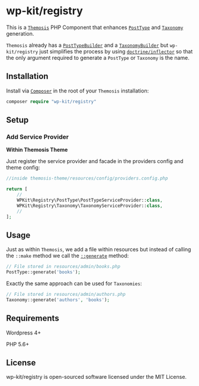 # wp-kit/registry

This is a [```Themosis```](http://framework.themosis.com/) PHP Component that enhances [```PostType```](http://framework.themosis.com/docs/1.3/posttype/) and [```Taxonomy```](http://framework.themosis.com/docs/1.3/taxonomy/) generation.

```Themosis``` already has a [```PostTypeBuilder```](https://github.com/themosis/framework/blob/master/src/Themosis/PostType/PostTypeBuilder.php) and a [```TaxonomyBuilder```](https://github.com/themosis/framework/blob/master/src/Themosis/Taxonomy/TaxonomyBuilder.php) but ```wp-kit/registry``` just simplifies the process by using [```doctrine/inflector```](https://github.com/doctrine/inflector) so that the only argument required to generate a ```PostType``` or ```Taxonomy``` is the name. 

## Installation

Install via [```Composer```](https://getcomposer.org/) in the root of your ```Themosis``` installation:

```php
composer require "wp-kit/registry"
```

## Setup

### Add Service Provider

**Within Themosis Theme**

Just register the service provider and facade in the providers config and theme config:

```php
//inside themosis-theme/resources/config/providers.config.php

return [
    //
    WPKit\Registry\PostType\PostTypeServiceProvider::class,
    WPKit\Registry\Taxonomy\TaxonomyServiceProvider::class,
    //
];
```

## Usage

Just as within ```Themosis```, we add a file within resources but instead of calling the ```::make``` method we call the [```::generate```](https://github.com/wp-kit/registry/blob/master/src/Registry/PostType/PostTypeBuilder.php#L21) method:

```php
// File stored in resources/admin/books.php
PostType::generate('books');
```

Exactly the same approach can be used for ```Taxonomies```:

```php
// File stored in resources/admin/authors.php
Taxonomy::generate('authors', 'books');
```

## Requirements

Wordpress 4+

PHP 5.6+

## License

wp-kit/registry is open-sourced software licensed under the MIT License.
